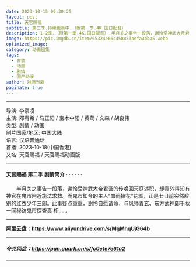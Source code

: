 ```yaml
---
date: 2023-10-15 09:30:25
layout: post
title: 天官赐福
subtitle: 第二季.持续更新中.（附第一季.4K.国日配音）
description: 1-2季.（附第一季.4K.国日配音）.半月关之事告一段落，谢怜受神武大帝君吾的传唤回天庭述职，却意外得知有神官在鬼市附近施法求救。而鬼市如今的主人“血雨探花”花城，正是七日前突然辞别的红衣少年三郎...
image: https://pic.imgdb.cn/item/65324e66c458853aefa3bba5.webp
optimized_image: 
category: 动画剧集
tags:
  - 古装
  - 动画
  - 剧情
  - 国产动漫
author: 对酒当歌
paginate: true
---
```



---

导演: 李豪凌  
主演: 邓宥希 / 马正阳 / 宝木中阳 / 黄莺 / 文森 / 胡良伟  
类型: 剧情 / 动画  
制片国家/地区: 中国大陆  
语言: 汉语普通话  
首播: 2023-10-18(中国香港)  
又名: 天官赐福 / 天官赐福动画版  

---

#### 天官赐福 第二季 剧情简介 · · · · · ·

　　半月关之事告一段落，谢怜受神武大帝君吾的传唤回天庭述职，却意外得知有神官在鬼市附近施法求救。而鬼市如今的主人“血雨探花”花城，正是七日前突然辞别的红衣少年三郎。此事疑点重重，谢怜自愿请命，与风师青玄、东方武神郎千秋一同秘访鬼市探查真 相……

---

**阿里云盘：<https://www.aliyundrive.com/s/MgMhqUjG64b>**

---

##### 夸克网盘：<https://pan.quark.cn/s/fc0e1e7e61a2>

---
